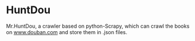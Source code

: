 HuntDou
=======

Mr.HuntDou, a crawler based on python-Scrapy, which can crawl the books on www.douban.com and store them in .json files.